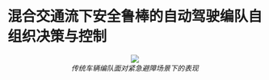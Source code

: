 # 混合交通流下安全鲁棒的自动驾驶编队自组织决策与控制

<p align="center">
    <img src="https://github.com/PerfectXu88/Safe-and-Robust-Self-Organising-Decision-Making-and-Control-for-Autonomous-Driving-Formations/blob/main/drop_raw.gif?raw=true"><br/>
    <em>传统车辆编队面对紧急避障场景下的表现</em>
</p>
